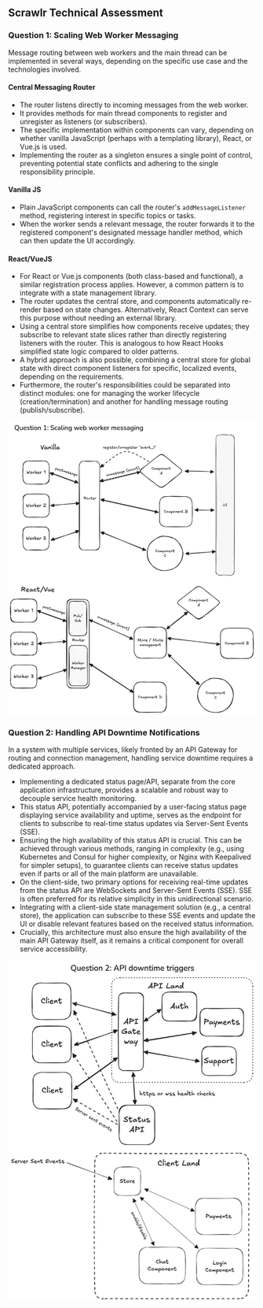 ## Scrawlr Technical Assessment

### Question 1: Scaling Web Worker Messaging

Message routing between web workers and the main thread can be implemented in several ways, depending on the specific use case and the technologies involved.

#### Central Messaging Router

*   The router listens directly to incoming messages from the web worker.
*   It provides methods for main thread components to register and unregister as listeners (or subscribers).
*   The specific implementation within components can vary, depending on whether vanilla JavaScript (perhaps with a templating library), React, or Vue.js is used.
*   Implementing the router as a singleton ensures a single point of control, preventing potential state conflicts and adhering to the single responsibility principle.

#### Vanilla JS

*   Plain JavaScript components can call the router's `addMessageListener` method, registering interest in specific topics or tasks.
*   When the worker sends a relevant message, the router forwards it to the registered component's designated message handler method, which can then update the UI accordingly.

#### React/VueJS

*   For React or Vue.js components (both class-based and functional), a similar registration process applies. However, a common pattern is to integrate with a state management library.
*   The router updates the central store, and components automatically re-render based on state changes. Alternatively, React Context can serve this purpose without needing an external library.
*   Using a central store simplifies how components receive updates; they subscribe to relevant state slices rather than directly registering listeners with the router. This is analogous to how React Hooks simplified state logic compared to older patterns.
*   A hybrid approach is also possible, combining a central store for global state with direct component listeners for specific, localized events, depending on the requirements.
*   Furthermore, the router's responsibilities could be separated into distinct modules: one for managing the worker lifecycle (creation/termination) and another for handling message routing (publish/subscribe).

![Question 1 diagram](/web-worker-messaging.png)

### Question 2: Handling API Downtime Notifications

In a system with multiple services, likely fronted by an API Gateway for routing and connection management, handling service downtime requires a dedicated approach.

*   Implementing a dedicated status page/API, separate from the core application infrastructure, provides a scalable and robust way to decouple service health monitoring.
*   This status API, potentially accompanied by a user-facing status page displaying service availability and uptime, serves as the endpoint for clients to subscribe to real-time status updates via Server-Sent Events (SSE).
*   Ensuring the high availability of this status API is crucial. This can be achieved through various methods, ranging in complexity (e.g., using Kubernetes and Consul for higher complexity, or Nginx with Keepalived for simpler setups), to guarantee clients can receive status updates even if parts or all of the main platform are unavailable.
*   On the client-side, two primary options for receiving real-time updates from the status API are WebSockets and Server-Sent Events (SSE). SSE is often preferred for its relative simplicity in this unidirectional scenario.
*   Integrating with a client-side state management solution (e.g., a central store), the application can subscribe to these SSE events and update the UI or disable relevant features based on the received status information.
*   Crucially, this architecture must also ensure the high availability of the main API Gateway itself, as it remains a critical component for overall service accessibility.

![Question 2 diagram](/api-downtime-triggers.png)